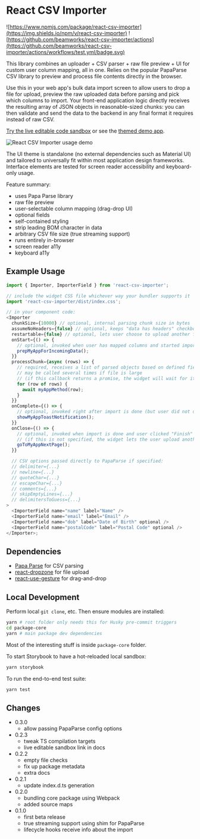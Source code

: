 # React CSV Importer

![https://www.npmjs.com/package/react-csv-importer](https://img.shields.io/npm/v/react-csv-importer) ![https://github.com/beamworks/react-csv-importer/actions](https://github.com/beamworks/react-csv-importer/actions/workflows/test.yml/badge.svg)

This library combines an uploader + CSV parser + raw file preview + UI for custom user column
mapping, all in one. Relies on the popular PapaParse CSV library to preview and process file contents directly in the browser.

Use this in your web app's bulk data import screen to allow users to drop a file for upload,
preview the raw uploaded data before parsing and pick which columns to import. Your front-end application logic directly receives the resulting array of JSON objects in reasonable-sized chunks: you can then validate and send the data to the backend in any final format it requires instead of raw CSV.

[Try the live editable code sandbox](https://codesandbox.io/s/github/beamworks/react-csv-importer/tree/master/demo-sandbox) or see the [themed demo app](https://react-csv-importer.vercel.app/).

![React CSV Importer usage demo](https://github.com/beamworks/react-csv-importer/raw/59f967c13bbbd20eb2a663538797dd718f9bc57e/package-core/react-csv-importer-demo-20200915.gif)

The UI theme is standalone (no external dependencies such as Material UI) and tailored to
universally fit within most application design frameworks. Interface elements are tested for screen
reader accessibility and keyboard-only usage.

Feature summary:

- uses Papa Parse library
- raw file preview
- user-selectable column mapping (drag-drop UI)
- optional fields
- self-contained styling
- strip leading BOM character in data
- arbitrary CSV file size (true streaming support)
- runs entirely in-browser
- screen reader a11y
- keyboard a11y

## Example Usage

```js
import { Importer, ImporterField } from 'react-csv-importer';

// include the widget CSS file whichever way your bundler supports it
import 'react-csv-importer/dist/index.css';

// in your component code:
<Importer
  chunkSize={10000} // optional, internal parsing chunk size in bytes
  assumeNoHeaders={false} // optional, keeps "data has headers" checkbox off by default
  restartable={false} // optional, lets user choose to upload another file when import is complete
  onStart={() => {
    // optional, invoked when user has mapped columns and started import
    prepMyAppForIncomingData();
  }}
  processChunk={async (rows) => {
    // required, receives a list of parsed objects based on defined fields and user column mapping;
    // may be called several times if file is large
    // (if this callback returns a promise, the widget will wait for it before parsing more data)
    for (row of rows) {
      await myAppMethod(row);
    }
  }}
  onComplete={() => {
    // optional, invoked right after import is done (but user did not dismiss/reset the widget yet)
    showMyAppToastNotification();
  }}
  onClose={() => {
    // optional, invoked when import is done and user clicked "Finish"
    // (if this is not specified, the widget lets the user upload another file)
    goToMyAppNextPage();
  }}

  // CSV options passed directly to PapaParse if specified:
  // delimiter={...}
  // newline={...}
  // quoteChar={...}
  // escapeChar={...}
  // comments={...}
  // skipEmptyLines={...}
  // delimitersToGuess={...}
>
  <ImporterField name="name" label="Name" />
  <ImporterField name="email" label="Email" />
  <ImporterField name="dob" label="Date of Birth" optional />
  <ImporterField name="postalCode" label="Postal Code" optional />
</Importer>;
```

## Dependencies

- [Papa Parse](https://www.papaparse.com/) for CSV parsing
- [react-dropzone](https://react-dropzone.js.org/) for file upload
- [react-use-gesture](https://github.com/react-spring/react-use-gesture) for drag-and-drop

## Local Development

Perform local `git clone`, etc. Then ensure modules are installed:

```sh
yarn # root folder only needs this for Husky pre-commit triggers
cd package-core
yarn # main package dev dependencies
```

Most of the interesting stuff is inside `package-core` folder.

To start Storybook to have a hot-reloaded local sandbox:

```sh
yarn storybook
```

To run the end-to-end test suite:

```sh
yarn test
```

## Changes

- 0.3.0
  - allow passing PapaParse config options
- 0.2.3
  - tweak TS compilation targets
  - live editable sandbox link in docs
- 0.2.2
  - empty file checks
  - fix up package metadata
  - extra docs
- 0.2.1
  - update index.d.ts generation
- 0.2.0
  - bundling core package using Webpack
  - added source maps
- 0.1.0
  - first beta release
  - true streaming support using shim for PapaParse
  - lifecycle hooks receive info about the import
